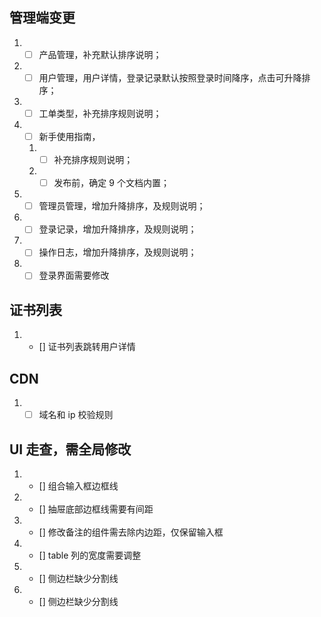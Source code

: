 ## 管理端变更

1. - [ ] 产品管理，补充默认排序说明；

2. - [ ] 用户管理，用户详情，登录记录默认按照登录时间降序，点击可升降排序；
3. - [ ] 工单类型，补充排序规则说明；
4. - [ ] 新手使用指南，
   1. - [ ] 补充排序规则说明；
   2. - [ ] 发布前，确定 9 个文档内置；
5. - [ ] 管理员管理，增加升降排序，及规则说明；
6. - [ ] 登录记录，增加升降排序，及规则说明；
7. - [ ] 操作日志，增加升降排序，及规则说明；
8. - [ ] 登录界面需要修改

## 证书列表

1. - [] 证书列表跳转用户详情

## CDN

1. - [ ] 域名和 ip 校验规则

## UI 走查，需全局修改

1. - [] 组合输入框边框线
2. - [] 抽屉底部边框线需要有间距
3. - [] 修改备注的组件需去除内边距，仅保留输入框
4. - [] table 列的宽度需要调整
5. - [] 侧边栏缺少分割线
6. - [] 侧边栏缺少分割线
